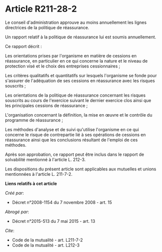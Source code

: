 # Article R211-28-2

Le conseil d'administration approuve au moins annuellement les lignes directrices de la politique de réassurance. 

Un rapport relatif à la politique de réassurance lui est soumis annuellement. 

Ce rapport décrit : 

Les orientations prises par l'organisme en matière de cessions en réassurance, en particulier en ce qui concerne la nature et
le niveau de protection visé et le choix des entreprises cessionnaires ; 

Les critères qualitatifs et quantitatifs sur lesquels l'organisme se fonde pour s'assurer de l'adéquation de ses cessions en
réassurance avec les risques souscrits ; 

Les orientations de la politique de réassurance concernant les risques souscrits au cours de l'exercice suivant le dernier
exercice clos ainsi que les principales cessions de réassurance ; 

L'organisation concernant la définition, la mise en œuvre et le contrôle du programme de réassurance ; 

Les méthodes d'analyse et de suivi qu'utilise l'organisme en ce qui concerne le risque de contrepartie lié à ses opérations
de cessions en réassurance ainsi que les conclusions résultant de l'emploi de ces méthodes. 

Après son approbation, ce rapport peut être inclus dans le rapport de solvabilité mentionné à l'article L. 212-3. 

Les dispositions du présent article sont applicables aux mutuelles et unions mentionnées à l'article L. 211-7-2.

**Liens relatifs à cet article**

_Créé par_:

  - Décret n°2008-1154 du 7 novembre 2008 - art. 15

_Abrogé par_:

  - Décret n°2015-513 du 7 mai 2015 - art. 13

_Cite_:

  - Code de la mutualité - art. L211-7-2
  - Code de la mutualité - art. L212-3
